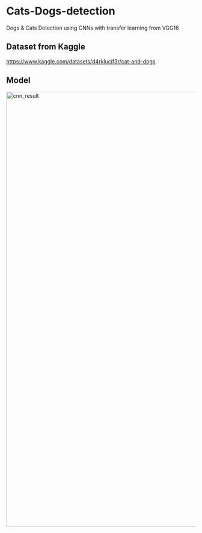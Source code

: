 # Cats-Dogs-detection
Dogs & Cats Detection using CNNs with transfer learning from VGG16
## Dataset from Kaggle
https://www.kaggle.com/datasets/d4rklucif3r/cat-and-dogs 
## Model 
<img width="1153" alt="cnn_result" src="https://github.com/Jalalbaim/IT-RAINS-DOGS-AND-CATS/assets/110737334/51d2f0ca-0697-47de-acf9-f9ee89801d8a">
